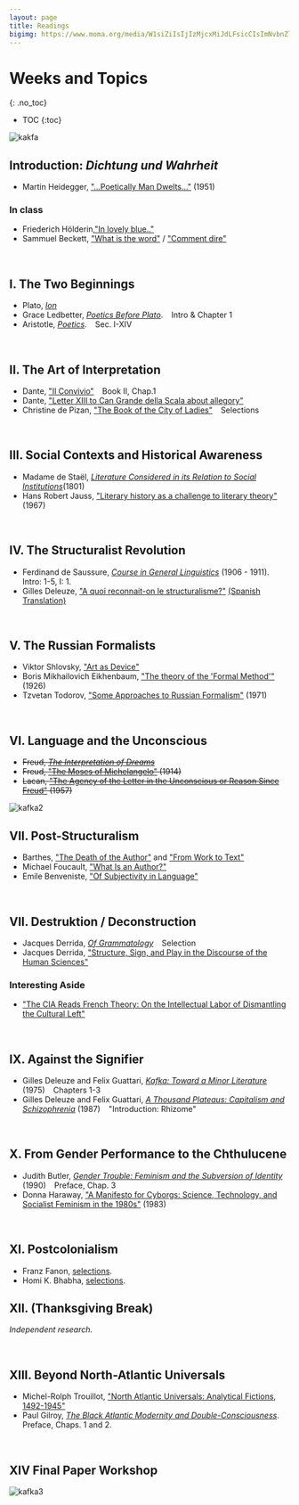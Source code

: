 ```yaml
---
layout: page
title: Readings
bigimg: https://www.moma.org/media/W1siZiIsIjIzMjcxMiJdLFsicCIsImNvbnZlcnQiLCItcXVhbGl0eSA5MCAtcmVzaXplIDIwMDB4MjAwMFx1MDAzZSJdXQ.jpg?sha=667ba2f0b131896f
---
```


# Weeks and Topics
{: .no_toc}

* TOC
{:toc}

![kakfa](http://cdn8.openculture.com/wp-content/uploads/2014/02/Fencing-1917.jpg)

## Introduction: *Dichtung und Wahrheit* 

- Martin Heidegger, ["...Poetically Man Dwelts..."](https://bushare-my.sharepoint.com/:b:/r/personal/dhcg_bu_edu/Documents/courses/ls850-theory-fall-2021-dhc/heidegger-poetically.pdf?csf=1&web=1&e=ljTQAF) (1951)

### In class

- Friederich Hölderin,["In lovely blue.."](http://timothyquigley.net/cont/holderlin-blue.pdf) 
- Sammuel Beckett, ["What is the word"](http://timothyquigley.net/cont/holderlin-blue.pdf) / ["Comment dire"](http://www.florilege.free.fr/florilege/beckett/commentd.htm)

<br>

## I. The Two Beginnings

- Plato, [*Ion*](https://bushare-my.sharepoint.com/:b:/g/personal/dhcg_bu_edu/Eb-b7DXm6iNMuZseKqLydKgBd5L2YFD6Aqj_xRh26L2L1A?e=Dc6no0)
- Grace Ledbetter, [*Poetics Before Plato*](https://bushare-my.sharepoint.com/:b:/g/personal/dhcg_bu_edu/EVErxA3dzOtDiAz0f4tcu-8BewWeLQdbsx7dP5IpfLW1Iw?e=rqtkWU). &ensp; <i class="far fa-bookmark"></i> Intro & Chapter 1
- Aristotle, [*Poetics*](https://bushare-my.sharepoint.com/:b:/g/personal/dhcg_bu_edu/EaXDKl5vDv1GkZSdIowcx8YBH8F2M9NuZAemCTg6rZiiUA?e=hSp2mS). &ensp; <i class="far fa-bookmark"></i> Sec. I-XIV

<br>

## II. The Art of Interpretation

- Dante, ["Il Convivio"](https://bushare-my.sharepoint.com/:b:/g/personal/dhcg_bu_edu/ESfJE1anmkhDjXlTm2kRL5kB9SiWE_SzyfNtoFSQP-eakA?e=mJJbr1) &ensp; <i class="far fa-bookmark"></i> Book II, Chap.1
- Dante, ["Letter XIII to Can Grande della Scala about allegory"](https://bushare-my.sharepoint.com/:b:/g/personal/dhcg_bu_edu/EUFNWwrlc1pJmTfxc5tMnPUBJis-Ca4p6IjoGqa_k1o6LQ?e=Y3qkAL) 
- Christine de Pizan, ["The Book of the City of Ladies"](https://bushare-my.sharepoint.com/:b:/g/personal/dhcg_bu_edu/Eflix7OF7XdJvzvntbmwUksB8omGNP-NZn-jHkFmPeMA7A?e=KDtZiJ) &ensp; <i class="far fa-bookmark"></i> Selections

<br>

## III. Social Contexts and Historical Awareness

- Madame de Staël, [*Literature Considered in its Relation to Social Institutions*](https://bushare-my.sharepoint.com/:b:/g/personal/dhcg_bu_edu/EQPP6gLLPqhIrgsQl0ukUesBAQW7i2b4wZXXs33pAGcwQw?e=yzgBuJ)(1801)
- Hans Robert Jauss, ["Literary history as a challenge to literary theory"](https://bushare-my.sharepoint.com/:b:/g/personal/dhcg_bu_edu/EbE3OsC6LhJAuxjYGxMAPuYBTwFBr9-lCVlpWD0B9m-WWQ?e=ihU203) (1967)

<br>

## IV. The Structuralist Revolution

- Ferdinand de Saussure, [*Course in General Linguistics*](https://bushare-my.sharepoint.com/:b:/g/personal/dhcg_bu_edu/EVx6cLoCOSJHjoo-btg9nJgB7uEMyl-z47YDGdTab7Ivyg?e=Hrn0yv) (1906 - 1911). &ensp; <i class="far fa-bookmark"></i> Intro: 1-5, I: 1.
- Gilles Deleuze, ["A quoi reconnait-on le structuralisme?"](https://bushare-my.sharepoint.com/:b:/g/personal/dhcg_bu_edu/EQp0X2xB1YZKmV67NzVDeQAB4vsiCeicgnEOsjwHZYl_wQ?e=9zCqRQ) [(Spanish Translation)](https://bushare-my.sharepoint.com/:b:/g/personal/dhcg_bu_edu/EWomLtJfV1pAoXLDWEFAtvoB13l9AEbfzXqzEEDIilkd0Q?e=KmxLrJ)

<br>

## V. The Russian Formalists

- Viktor Shlovsky, ["Art as Device"](https://bushare-my.sharepoint.com/:b:/g/personal/dhcg_bu_edu/ETJuJa_MBh9PgJVDwuM75C8B6gISorhbGJvhnn2cpPbCIw?e=22bBl5)
- Boris Mikhailovich Eikhenbaum, ["The theory of the 'Formal Method'"](https://bushare-my.sharepoint.com/:b:/g/personal/dhcg_bu_edu/EQIIG5IE5LZLgpBUz2mtl54BnFFeljxAqK35HKq6jNoyWA?e=JC7JrU) (1926)
- Tzvetan Todorov, ["Some Approaches to Russian Formalism"](https://bushare-my.sharepoint.com/:b:/g/personal/dhcg_bu_edu/Eaz3hp9vUBFPohNHF5O_INUBkhaazQ3KBo7RmwywAq54KA?e=ckMIo6) (1971)

<br>

## VI. Language and the Unconscious 

- ~~Freud, [*The Interpretation of Dreams*]()~~
- ~~Freud, ["The Moses of Michelangelo"]() (1914)~~
- ~~Lacan, ["The Agency of the Letter in the Unconscious or Reason Since Freud"]() (1957)~~

![kafka2](https://encrypted-tbn0.gstatic.com/images?q=tbn:ANd9GcST9iVJQpSQgdhlhXvwshCo6OkshTQLgUgUe6aQYHRY8BUnzJX_41pjQUCsDAxSaLl2j_E&usqp=CAU)

## VII. Post-Structuralism

- Barthes, ["The Death of the Author"](https://bushare-my.sharepoint.com/:b:/g/personal/dhcg_bu_edu/EYmnDLVxeT1NpZqTBL0peOMBEGz04spZEC3iTB6SYHcYSg?e=N4e3GF) and ["From Work to Text"](https://bushare-my.sharepoint.com/:b:/g/personal/dhcg_bu_edu/EeHU8jdsCZNPt83675Gk1HsBW8TqorXal0I9oFlWVFAU7g?e=ezDa0G) 
- Michael Foucault, ["What Is an Author?"](https://bushare-my.sharepoint.com/:b:/g/personal/dhcg_bu_edu/EUAlitxndLJMloomYGpP05oBnubjxZgLQ8HFEkLNK1neMA?e=cgtbEA)
- Emile Benveniste, ["Of Subjectivity in Language"](https://bushare-my.sharepoint.com/:b:/g/personal/dhcg_bu_edu/EZtPNwTbn5hMkTEKxC3kL28BVIL5TqZNsZ2S-2lj8-SQAA?e=3laL1K)

<br>

## VII. Destruktion / Deconstruction

- Jacques Derrida, [*Of Grammatology*](https://bushare-my.sharepoint.com/:b:/g/personal/dhcg_bu_edu/EZC0PpxjW_hHlLnAtgGdfqkBut43patarQMlzG8SZrTBpg?e=w5spgj) &ensp; <i class="far fa-bookmark"></i> Selection
- Jacques Derrida, ["Structure, Sign, and Play in the Discourse of the Human Sciences"](https://bushare-my.sharepoint.com/:b:/g/personal/dhcg_bu_edu/ES-BHoBjUiFEncerlRMAgrMBcAxZApSKxZsfi2-tJUezNQ?e=xGJ59n)

### Interesting Aside

- ["The CIA Reads French Theory: On the Intellectual Labor of Dismantling the Cultural Left"](https://thephilosophicalsalon.com/the-cia-reads-french-theory-on-the-intellectual-labor-of-dismantling-the-cultural-left/)

<br>

## IX. Against the Signifier

- Gilles Deleuze and Felix Guattari, [*Kafka: Toward a Minor Literature*](https://bushare-my.sharepoint.com/:b:/g/personal/dhcg_bu_edu/EQG7Qsm1uxxJhEpyeJe0Pb0BR-BwBG7hdbrI-ekz0De66Q?e=fLOPMh) (1975) &ensp; <i class="far fa-bookmark"></i> Chapters 1-3
- Gilles Deleuze and Felix Guattari, [*A Thousand Plateaus: Capitalism and Schizophrenia*](https://bushare-my.sharepoint.com/:b:/g/personal/dhcg_bu_edu/ESp_-cqynOtAi5gMxiwIQ_ABnwQ8ksRnxmZT2Nc3KlJ40Q?e=RhWojS) (1987) &ensp; <i class="far fa-bookmark"></i> "Introduction: Rhizome"

<br>

## X. From Gender Performance to the Chthulucene 

- Judith Butler, [*Gender Trouble: Feminism and the Subversion of Identity*](https://bushare-my.sharepoint.com/:b:/g/personal/dhcg_bu_edu/EUqs4pSu5EtLgEd580Vy1YYB0-wrO3WdP3enbi6bHL162g?e=bUTLHa) (1990) &ensp; <i class="far fa-bookmark"></i> Preface, Chap. 3
- Donna Haraway, ["A Manifesto for Cyborgs: Science, Technology, and Socialist Feminism in the 1980s"](https://bushare-my.sharepoint.com/:b:/g/personal/dhcg_bu_edu/EdjHPJ0By35OqPwop425Jn4BVV0WRtMp7rD1UTcTeCNIxQ?e=QOFRbf) (1983)

<br>

## XI. Postcolonialism 

- Franz Fanon, [selections](https://bushare-my.sharepoint.com/:b:/g/personal/dhcg_bu_edu/EbL7Vyl4LhJNr47AVE2T0mkBz-6y5LlVXMspzaQKKiIMwg?e=v5x31I).
- Homi K. Bhabha, [selections](https://bushare-my.sharepoint.com/:b:/g/personal/dhcg_bu_edu/EZlmJiZUlNdBrMkkEw8QA3oBwjDZ2V3Wyp4yalaNdbXzuA?e=F1poCS).

## XII. (Thanksgiving Break)

*Independent research.*

<br>

## XIII. Beyond North-Atlantic Universals 

- Michel-Rolph Trouillot, ["North Atlantic Universals: Analytical Fictions, 1492-1945"](https://bushare-my.sharepoint.com/:b:/g/personal/dhcg_bu_edu/EUm7NVfwLY1Ds4iWIFOBsrIB6GOphx0Wj6TdcoC9mM9rUg?e=Q1a0Rz)
- Paul Gilroy, [*The Black Atlantic Modernity and Double-Consciousness*](https://bushare-my.sharepoint.com/:b:/g/personal/dhcg_bu_edu/EXL53t3xqBxOgeyxILS4U88B7wxoDmN6aHCT-rIYuq-gcA?e=7eWY1p). &ensp; <i class="far fa-bookmark"></i> Preface, Chaps. 1 and 2.

<br>

## XIV Final Paper Workshop

![kafka3](http://cdn8.openculture.com/wp-content/uploads/2014/02/Three-Runners-1912-1913.jpg)
